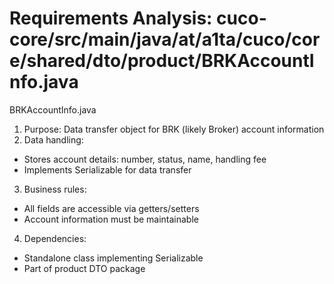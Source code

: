 # Requirements Analysis: cuco-core/src/main/java/at/a1ta/cuco/core/shared/dto/product/BRKAccountInfo.java

BRKAccountInfo.java
1. Purpose: Data transfer object for BRK (likely Broker) account information
2. Data handling:
- Stores account details: number, status, name, handling fee
- Implements Serializable for data transfer
3. Business rules:
- All fields are accessible via getters/setters
- Account information must be maintainable
4. Dependencies:
- Standalone class implementing Serializable
- Part of product DTO package